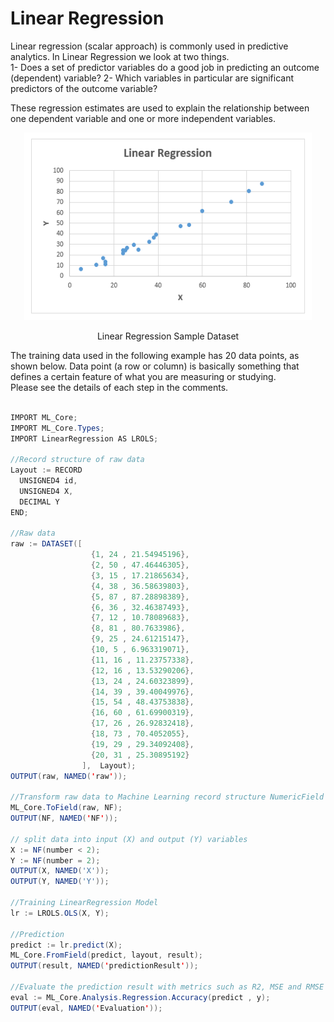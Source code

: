 # Linear Regression

Linear regression (scalar approach) is commonly used in predictive analytics. In Linear Regression we look at two things.\
1- Does a set of predictor variables do a good job in predicting an outcome (dependent) variable?
2- Which variables in particular are significant predictors of the outcome variable?

These regression estimates are used to explain the relationship between one dependent variable and one or more independent variables.

<!-- ![Linear Regression](./images/lr_samples.PNG) -->
<p align="center"> <img width="460" height="300" src="./images/lr_samples.PNG"> </p>
<p align="center"> Linear Regression Sample Dataset </p>

The training data used in the following example has 20 data points, as shown below.
Data point (a row or column) is basically something that defines a certain feature of what you are measuring or studying.\
Please see the details of each step in the comments.

```java

IMPORT ML_Core;
IMPORT ML_Core.Types;
IMPORT LinearRegression AS LROLS;

//Record structure of raw data
Layout := RECORD
  UNSIGNED4 id,
  UNSIGNED4 X,
  DECIMAL Y
END;

//Raw data
raw := DATASET([
                  {1, 24 , 21.54945196},
                  {2, 50 , 47.46446305},
                  {3, 15 , 17.21865634},
                  {4, 38 , 36.58639803},
                  {5, 87 , 87.28898389},
                  {6, 36 , 32.46387493},
                  {7, 12 , 10.78089683},
                  {8, 81 , 80.7633986},
                  {9, 25 , 24.61215147},
                  {10, 5 , 6.963319071},
                  {11, 16 , 11.23757338},
                  {12, 16 , 13.53290206},
                  {13, 24 , 24.60323899},
                  {14, 39 , 39.40049976},
                  {15, 54 , 48.43753838},
                  {16, 60 , 61.69900319},
                  {17, 26 , 26.92832418},
                  {18, 73 , 70.4052055},
                  {19, 29 , 29.34092408},
                  {20, 31 , 25.30895192}
                ],  Layout);
OUTPUT(raw, NAMED('raw'));

//Transform raw data to Machine Learning record structure NumericField
ML_Core.ToField(raw, NF);
OUTPUT(NF, NAMED('NF'));

// split data into input (X) and output (Y) variables
X := NF(number < 2);
Y := NF(number = 2);
OUTPUT(X, NAMED('X'));
OUTPUT(Y, NAMED('Y'));

//Training LinearRegression Model
lr := LROLS.OLS(X, Y);

//Prediction
predict := lr.predict(X);
ML_Core.FromField(predict, layout, result);
OUTPUT(result, NAMED('predictionResult'));

//Evaluate the prediction result with metrics such as R2, MSE and RMSE
eval := ML_Core.Analysis.Regression.Accuracy(predict , y);
OUTPUT(eval, NAMED('Evaluation'));


```
